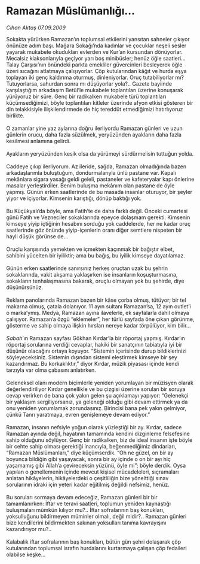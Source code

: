 # Ramazan Müslümanlığı...

*Cihan Aktaş 07.09.2009*

<div class="taraf_structure_2col_1zq">
<div class="margen_n">



 <p>Sokakta yürürken Ramazan’ın toplumsal etkilerini yansıtan sahneler çıkıyor önünüze adım başı. Mağara Sokağı’nda kadınlar ve çocuklar neşeli sesler yayarak mukabele okudukları evlerden ve Kur’an kursundan dönüyorlar. Mecalsiz klaksonlarıyla geçiyor yarı boş minibüsler; henüz öğle saatleri... Talay Çarşısı’nın önündeki parkta emekliler güvercinleri besleyerek öğle üzeri sıcağını atlatmaya çalışıyorlar. Çöp kutularından kâğıt ve hurda eşya toplayan iki genç kaldırıma oturmuş, dinleniyorlar. Oruç tutabiliyorlar mı? Tutuyorlarsa, sahurdan sonra mı düşüyorlar yola?.. Gazete bayiinde karşılaştığım arkadaşım Betül’le mukabele toplantıları üzerine konuşarak yürüyoruz bir süre. Genç bir radikalken mukabele türü toplantıları küçümsediğimizi, böyle toplantıları kitleler üzerinde afyon etkisi gösteren bir din telakkisiyle ilişkilendirmede de hiç tereddüt etmediğimizi hatırlıyoruz birlikte. <br/><br/>O zamanlar yine yaz aylarına doğru ilerliyordu Ramazan günleri ve uzun günlerin orucu, daha fazla süzülmek, yeryüzünden ayakların daha fazla kesilmesi anlamına gelirdi. <br/><br/>Ayakların yeryüzünden kesik olsa da yürümeyi sürdürmelisin tuttuğun yolda. <br/><br/>Caddeye çıkıp ilerliyorum. Az ileride, sağda, Ramazan olmadığında bazen arkadaşlarımla buluştuğum, dondurmalarıyla ünlü pastane var. Kapalı mekânlara sigara yasağı geldi geleli, pastaneler ve kafeteryalar kapı önlerine masalar yerleştirdiler. Benim buluşma mekânım olan pastane de öyle yapmış. Günün erken saatlerinde de bu masada insanlar oturuyor, bir şeyler yiyor ve içiyorlar. Kimsenin karıştığı, dönüp baktığı yok. <br/><br/>Bu Küçükyalı’da böyle, ama Fatih’te de daha farklı değil. Önceki cumartesi günü Fatih ve Vezneciler sokaklarında epeyce dolaşmam gerekti. Kimsenin kimseye yiyip içtiğinin hesabını sorduğu yok caddelerde, her ne kadar oruç saatlerinde göz önünde yiyip-içenlerin oranı diğer semtlere nispeten bir hayli düşük görünse de... <br/><br/>Oruçlu karşısında yemekten ve içmekten kaçınmak bir bağıştır elbet, sahibini yücelten bir iyiliktir; ama bu bağış, bu iyilik kimseye dayatılamaz. <br/><br/>Günün erken saatlerinde sanırsınız herkes oruçtan uzak bu şehrin sokaklarında, vakit akşama yaklaşırken ise insanların koşuşturmasına, sokakların tenhalaşmasına bakarak, oruçlu olmayan yok bu şehirde, diye düşünürsünüz. <br/><br/>Reklam panolarında Ramazan bazen bir kâse çorba olmuş, tütüyor; bir tel makarna olmuş, çatala dolanıyor. 11 ayın sultanı Ramazan’sa, 12 ayın outlet’i o marka’ymış. Medya, Ramazan ayına ilavelerle, ek sayfalarla dahil olmaya çalışıyor. Ramazan’a özgü “eklemeler”, her türlü sayfada öne çıkan görünme, gösterme ve sahip olmaya ilişkin hırsları nereye kadar törpülüyor, kim bilir... <i><br/><br/>Sabah</i>’ın Ramazan sayfası Gökhan Kırdar’la bir röportaj yapmış. Kırdar’ın röportaj sorularına verdiği cevaplar, hakiki bir sanatçının tabiatıyla iyi bir düşünür olacağını ortaya koyuyor. “Sistemin içerisinde durup bildiklerinizi söyleyeceksiniz. Sistemin dışından sistemi eleştirmek kimseye bir şey kazandırmaz. Bu korkaklıktır,” diyor Kırdar, müzik piyasası içinde kendi tarzıyla var olma çabasını anlatırken. <br/><br/>Geleneksel olanı modern biçimlerle yeniden yorumlayan bir müzisyen olarak değerlendiriliyor Kırdar genellikle ve bu çizgisi üzerine sorulan bir soruya cevap verirken de bana çok yakın gelen şu açıklamayı yapıyor: “Gelenekçi bir yaklaşım sergiliyorsanız, ya geleneği olduğu gibi devam ettirmek ya da onu yeniden yorumlamak zorundasınız. Birincisi bana pek yakın gelmiyor, çünkü Tanrı yaratmaya, evren genişlemeye devam ediyor.” <br/><br/>Ramazan, insanın nefsiyle yoğun olarak yüzleştiği bir ay. Kırdar, sadece Ramazan ayında değil, hayatının tamamında kendini dizginleme felsefesine sahip olduğunu söylüyor. Genç bir radikalken, biz de ideal insanın işte böyle bir cehte sahip olması gerektiği inancıyla, beğenmediğimiz dindarları, “Ramazan Müslümanları,” diye küçümserdik. “Oh ne güzel, on bir ay boyunca bildiğin gibi yaşayacak, sonra bir ay içinde o on bir ayı hiç yaşamamış gibi Allah’a çevireceksin yüzünü, öyle mi”; böyle derdik. Oysa yapılan o genellemenin içinde mevcut kişisel mücadeleleri, sıçramaları anlatan hikâyelerin, hikâyelerdeki o çeşitliliğin bize yönelttiği sınav sorularının idraki için yeteri kadar eğitilmiş değildi nefsimiz, henüz. <br/><br/>Bu soruları sormaya devam edeceğiz, Ramazan günleri bir bir tamamlanırken: İftar ve teravi saatleri, toplumun yeniden kaynaştığı buluşmaları mümkün kılıyor mu?.. İftar sofralarının baş konukları, yoksulluğunu bildirmeyen müminler olmalı, değil midir?.. Ramazan günleri bize kendilerini bildirmekten sakınan yoksulları tanıma kavrayışını kazandırıyor mu?.. <br/><br/>Kalabalık iftar sofralarının baş konukları, bütün gün şehri dolaşarak çöp kutularından toplumsal israfın hurdalarını kurtarmaya çalışan çöp fedaileri olabilse keşke...</p>
<br/>
<br/>
<br/>



<br/>


<div id="taraf_not">
</div>

</div>


</div>
